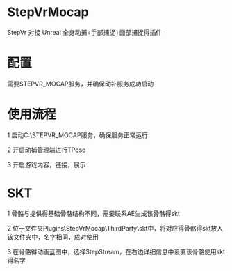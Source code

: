 # StepVrMocap
StepVr 对接 Unreal 全身动捕+手部捕捉+面部捕捉得插件

# 配置
需要STEPVR_MOCAP服务，并确保动补服务成功启动

# 使用流程
1  启动C:\STEPVR_MOCAP服务，确保服务正常运行

2  开启动捕管理端进行TPose

3  开启游戏内容，链接，展示

# SKT
1 骨骼与提供得基础骨骼结构不同，需要联系AE生成该骨骼得skt

2 位于文件夹Plugins\StepVrMocap\ThirdParty\skt中，将对应得骨骼得skt放入该文件夹中，名字相同，成对使用

3 在骨骼得动画蓝图中，选择StepStream，在右边详细信息中设置该骨骼使用skt得名字

